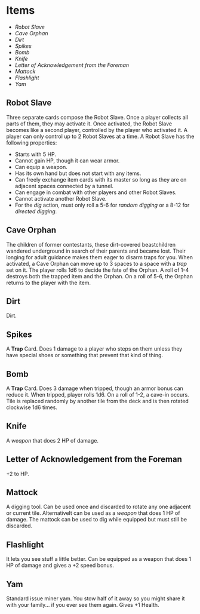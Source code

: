 # Items

- _Robot Slave_
- _Cave Orphan_
- _Dirt_
- _Spikes_
- _Bomb_
- _Knife_
- _Letter of Acknowledgement from the Foreman_
- _Mattock_
- _Flashlight_
- _Yam_

## Robot Slave

Three separate cards compose the Robot Slave. Once a player collects all parts of them, they may activate it. Once activated, the Robot Slave becomes like a second player, controlled by the player who activated it. A player can only control up to 2 Robot Slaves at a time. A Robot Slave has the following properties:

- Starts with 5 HP.
- Cannot gain HP, though it can wear armor.
- Can equip a weapon.
- Has its own hand but does not start with any items.
- Can freely exchange item cards with its master so long as they are on adjacent spaces connected by a tunnel.
- Can engage in combat with other players and other Robot Slaves.
- Cannot activate another Robot Slave.
- For the _dig_ action, must only roll a 5-6 for _random digging_ or a 8-12 for _directed digging_.

## Cave Orphan

The children of former contestants, these dirt-covered beastchildren wandered underground in search of their parents and became lost. Their longing for adult guidance makes them eager to disarm traps for you. When activated, a Cave Orphan can move up to 3 spaces to a space with a _trap_ set on it. The player rolls 1d6 to decide the fate of the Orphan. A roll of 1-4 destroys both the trapped item and the Orphan. On a roll of 5-6, the Orphan returns to the player with the item.

## Dirt

Dirt.

## Spikes

A **Trap** Card. Does 1 damage to a player who steps on them unless they have special shoes or something that prevent that kind of thing.

## Bomb

A **Trap** Card. Does 3 damage when tripped, though an armor bonus can reduce it. When tripped, player rolls 1d6. On a roll of 1-2, a cave-in occurs. Tile is replaced randomly by another tile from the deck and is then rotated clockwise 1d6 times.

## Knife

A _weapon_ that does 2 HP of damage.

## Letter of Acknowledgement from the Foreman

+2 to HP.

## Mattock

A digging tool. Can be used once and discarded to rotate any one adjacent or current tile. Alternativelt can be used as a _weapon_ that does 1 HP of damage. The mattock can be used to dig while equipped but must still be discarded.

## Flashlight

It lets you see stuff a little better. Can be equipped as a weapon that does 1 HP of damage and gives a +2 speed bonus.

## Yam

Standard issue miner yam. You stow half of it away so you might share it with your family... if you ever see them again. Gives +1 Health.
